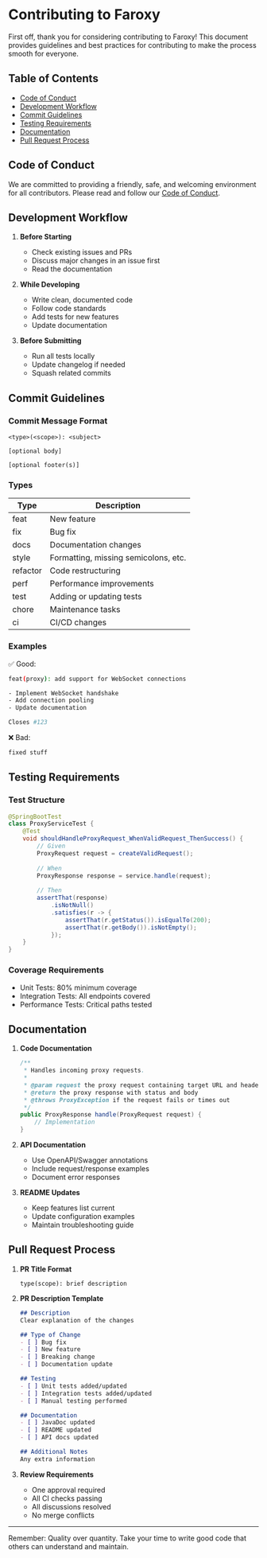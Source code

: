 # Contributing to Faroxy

First off, thank you for considering contributing to Faroxy! This document provides guidelines and best practices for contributing to make the process smooth for everyone.

## Table of Contents
- [Code of Conduct](#code-of-conduct)
- [Development Workflow](#development-workflow)
- [Commit Guidelines](#commit-guidelines)
- [Testing Requirements](#testing-requirements)
- [Documentation](#documentation)
- [Pull Request Process](#pull-request-process)

## Code of Conduct

We are committed to providing a friendly, safe, and welcoming environment for all contributors. Please read and follow our [Code of Conduct](CODE_OF_CONDUCT.md).

## Development Workflow

1. **Before Starting**
   - Check existing issues and PRs
   - Discuss major changes in an issue first
   - Read the documentation

2. **While Developing**
   - Write clean, documented code
   - Follow code standards
   - Add tests for new features
   - Update documentation

3. **Before Submitting**
   - Run all tests locally
   - Update changelog if needed
   - Squash related commits

## Commit Guidelines

### Commit Message Format
```
<type>(<scope>): <subject>

[optional body]

[optional footer(s)]
```

### Types
| Type | Description |
|------|-------------|
| feat | New feature |
| fix | Bug fix |
| docs | Documentation changes |
| style | Formatting, missing semicolons, etc. |
| refactor | Code restructuring |
| perf | Performance improvements |
| test | Adding or updating tests |
| chore | Maintenance tasks |
| ci | CI/CD changes |

### Examples
✅ Good:
```bash
feat(proxy): add support for WebSocket connections

- Implement WebSocket handshake
- Add connection pooling
- Update documentation

Closes #123
```

❌ Bad:
```bash
fixed stuff
```

## Testing Requirements

### Test Structure
```java
@SpringBootTest
class ProxyServiceTest {
    @Test
    void shouldHandleProxyRequest_WhenValidRequest_ThenSuccess() {
        // Given
        ProxyRequest request = createValidRequest();
        
        // When
        ProxyResponse response = service.handle(request);
        
        // Then
        assertThat(response)
            .isNotNull()
            .satisfies(r -> {
                assertThat(r.getStatus()).isEqualTo(200);
                assertThat(r.getBody()).isNotEmpty();
            });
    }
}
```

### Coverage Requirements
- Unit Tests: 80% minimum coverage
- Integration Tests: All endpoints covered
- Performance Tests: Critical paths tested

## Documentation

1. **Code Documentation**
   ```java
   /**
    * Handles incoming proxy requests.
    *
    * @param request the proxy request containing target URL and headers
    * @return the proxy response with status and body
    * @throws ProxyException if the request fails or times out
    */
   public ProxyResponse handle(ProxyRequest request) {
       // Implementation
   }
   ```

2. **API Documentation**
   - Use OpenAPI/Swagger annotations
   - Include request/response examples
   - Document error responses

3. **README Updates**
   - Keep features list current
   - Update configuration examples
   - Maintain troubleshooting guide

## Pull Request Process

1. **PR Title Format**
   ```
   type(scope): brief description
   ```

2. **PR Description Template**
   ```markdown
   ## Description
   Clear explanation of the changes
   
   ## Type of Change
   - [ ] Bug fix
   - [ ] New feature
   - [ ] Breaking change
   - [ ] Documentation update
   
   ## Testing
   - [ ] Unit tests added/updated
   - [ ] Integration tests added/updated
   - [ ] Manual testing performed
   
   ## Documentation
   - [ ] JavaDoc updated
   - [ ] README updated
   - [ ] API docs updated
   
   ## Additional Notes
   Any extra information
   ```

3. **Review Requirements**
   - One approval required
   - All CI checks passing
   - All discussions resolved
   - No merge conflicts

---

Remember: Quality over quantity. Take your time to write good code that others can understand and maintain.
